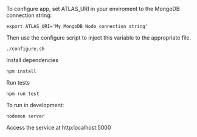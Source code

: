 To configure app, set ATLAS_URI in your enviroment to the MongoDB connection string:

    export ATLAS_URI='My MongoDB Node connection string'
    
Then use the configure script to inject this variable to the appropriate file.

    ./configure.sh
    
Install dependencies
    
    npm install
    
Run tests

    npm run test
    
To run in development:

    nodemon server
    
Access the service at http:localhost:5000 
